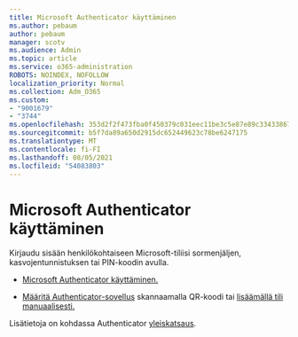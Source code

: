 ```yaml
---
title: Microsoft Authenticator käyttäminen
ms.author: pebaum
author: pebaum
manager: scotv
ms.audience: Admin
ms.topic: article
ms.service: o365-administration
ROBOTS: NOINDEX, NOFOLLOW
localization_priority: Normal
ms.collection: Adm_O365
ms.custom:
- "9001679"
- "3744"
ms.openlocfilehash: 353d2f2f473fba0f450379c031eec11be3c5e87e89c33433867818c22090be79
ms.sourcegitcommit: b5f7da89a650d2915dc652449623c78be6247175
ms.translationtype: MT
ms.contentlocale: fi-FI
ms.lasthandoff: 08/05/2021
ms.locfileid: "54083803"
---
```

# <a name="using-the-microsoft-authenticator-app"></a>Microsoft Authenticator käyttäminen

Kirjaudu sisään henkilökohtaiseen Microsoft-tiliisi sormenjäljen, kasvojentunnistuksen tai PIN-koodin avulla.

- [Microsoft Authenticator käyttäminen.](https://support.microsoft.com/help/4026727/microsoft-account-how-to-use-the-microsoft-authenticator-app) 

- [Määritä Authenticator-sovellus](https://docs.microsoft.com/azure/active-directory/user-help/security-info-setup-auth-app) skannaamalla QR-koodi tai [lisäämällä tili manuaalisesti.](https://docs.microsoft.com/azure/active-directory/user-help/user-help-auth-app-add-account-manual)  

Lisätietoja on kohdassa Authenticator [yleiskatsaus](https://docs.microsoft.com/azure/active-directory/user-help/user-help-auth-app-overview).
